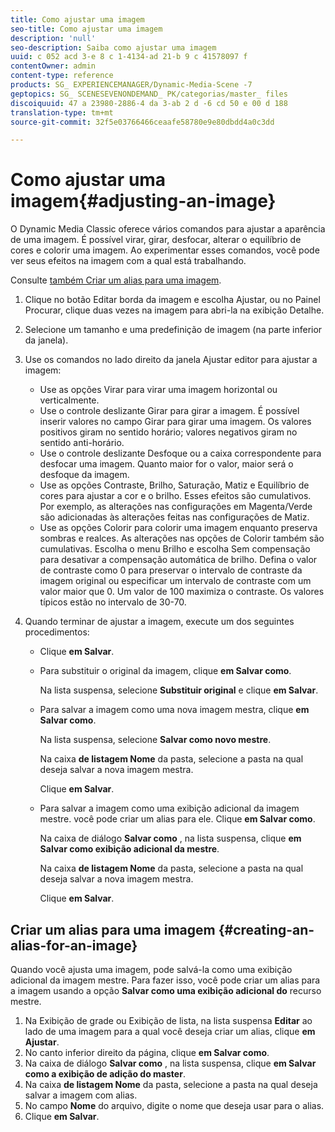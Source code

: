 ```yaml
---
title: Como ajustar uma imagem
seo-title: Como ajustar uma imagem
description: 'null'
seo-description: Saiba como ajustar uma imagem
uuid: c 052 acd 3-e 8 c 1-4134-ad 21-b 9 c 41578097 f
contentOwner: admin
content-type: reference
products: SG_ EXPERIENCEMANAGER/Dynamic-Media-Scene -7
geptopics: SG_ SCENESEVENONDEMAND_ PK/categorias/master_ files
discoiquuid: 47 a 23980-2886-4 da 3-ab 2 d -6 cd 50 e 00 d 188
translation-type: tm+mt
source-git-commit: 32f5e03766466ceaafe58780e9e80dbdd4a0c3dd

---
```



# Como ajustar uma imagem{#adjusting-an-image}

O Dynamic Media Classic oferece vários comandos para ajustar a aparência de uma imagem. É possível virar, girar, desfocar, alterar o equilíbrio de cores e colorir uma imagem. Ao experimentar esses comandos, você pode ver seus efeitos na imagem com a qual está trabalhando.

Consulte [também Criar um alias para uma imagem](adjusting-image.md#creating_an_alias_for_an_image).

1. Clique no botão Editar borda da imagem e escolha Ajustar, ou no Painel Procurar, clique duas vezes na imagem para abri-la na exibição Detalhe.
1. Selecione um tamanho e uma predefinição de imagem (na parte inferior da janela).
1. Use os comandos no lado direito da janela Ajustar editor para ajustar a imagem:

   * Use as opções Virar para virar uma imagem horizontal ou verticalmente.
   * Use o controle deslizante Girar para girar a imagem. É possível inserir valores no campo Girar para girar uma imagem. Os valores positivos giram no sentido horário; valores negativos giram no sentido anti-horário.
   * Use o controle deslizante Desfoque ou a caixa correspondente para desfocar uma imagem. Quanto maior for o valor, maior será o desfoque da imagem.
   * Use as opções Contraste, Brilho, Saturação, Matiz e Equilíbrio de cores para ajustar a cor e o brilho. Esses efeitos são cumulativos. Por exemplo, as alterações nas configurações em Magenta/Verde são adicionadas às alterações feitas nas configurações de Matiz.
   * Use as opções Colorir para colorir uma imagem enquanto preserva sombras e realces. As alterações nas opções de Colorir também são cumulativas. Escolha o menu Brilho e escolha Sem compensação para desativar a compensação automática de brilho. Defina o valor de contraste como 0 para preservar o intervalo de contraste da imagem original ou especificar um intervalo de contraste com um valor maior que 0. Um valor de 100 maximiza o contraste. Os valores típicos estão no intervalo de 30-70.

1. Quando terminar de ajustar a imagem, execute um dos seguintes procedimentos:

   * Clique **em Salvar**.
   * Para substituir o original da imagem, clique **em Salvar como**.

      Na lista suspensa, selecione **Substituir original** e clique **em Salvar**.

   * Para salvar a imagem como uma nova imagem mestra, clique **em Salvar como**.

      Na lista suspensa, selecione **Salvar como novo mestre**.

      Na caixa **de listagem Nome** da pasta, selecione a pasta na qual deseja salvar a nova imagem mestra.

      Clique **em Salvar**.

   * Para salvar a imagem como uma exibição adicional da imagem mestre. você pode criar um alias para ele. Clique **em Salvar como**.

      Na caixa de diálogo **Salvar como** , na lista suspensa, clique **em Salvar como exibição adicional da mestre**.

      Na caixa **de listagem Nome** da pasta, selecione a pasta na qual deseja salvar a nova imagem mestra.

      Clique **em Salvar**.

## Criar um alias para uma imagem {#creating-an-alias-for-an-image}

Quando você ajusta uma imagem, pode salvá-la como uma exibição adicional da imagem mestre. Para fazer isso, você pode criar um alias para a imagem usando a opção **Salvar como uma exibição adicional do** recurso mestre.

1. Na Exibição de grade ou Exibição de lista, na lista suspensa **Editar** ao lado de uma imagem para a qual você deseja criar um alias, clique **em Ajustar**.
1. No canto inferior direito da página, clique **em Salvar como**.
1. Na caixa de diálogo **Salvar como** , na lista suspensa, clique **em Salvar como a exibição de adição do master**.
1. Na caixa **de listagem Nome** da pasta, selecione a pasta na qual deseja salvar a imagem com alias.
1. No campo **Nome** do arquivo, digite o nome que deseja usar para o alias.
1. Clique **em Salvar**.

